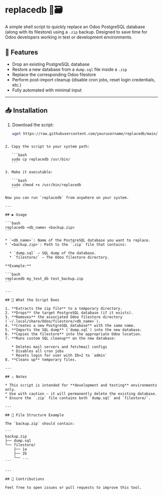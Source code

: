 # replacedb 🐘🗃️

A simple shell script to quickly replace an Odoo PostgreSQL database (along with its filestore) using a `.zip` backup. Designed to save time for Odoo developers working in test or development environments.

## 🔧 Features

- Drop an existing PostgreSQL database
- Restore a new database from a `dump.sql` file inside a `.zip`
- Replace the corresponding Odoo filestore
- Perform post-import cleanup (disable cron jobs, reset login credentials, etc.)
- Fully automated with minimal input

---

## 📥 Installation

1. Download the script:
   ```bash
   wget https://raw.githubusercontent.com/yourusername/replacedb/main/replacedb
````

2. Copy the script to your system path:

   ```bash
   sudo cp replacedb /usr/bin/
   ```

3. Make it executable:

   ```bash
   sudo chmod +x /usr/bin/replacedb
   ```

Now you can run `replacedb` from anywhere on your system.

---

## ▶️ Usage

```bash
replacedb <db_name> <backup.zip>
```

* `<db_name>`: Name of the PostgreSQL database you want to replace.
* `<backup.zip>`: Path to the `.zip` file that contains:

  * `dump.sql` – SQL dump of the database.
  * `filestore/` – The Odoo filestore directory.

**Example:**

```bash
replacedb my_test_db test_backup.zip
```

---

## 🧠 What the Script Does

1. **Extracts the zip file** to a temporary directory.
2. **Drops** the target PostgreSQL database (if it exists).
3. **Removes** the associated Odoo filestore directory (`~/.local/share/Odoo/filestore/<db_name>`).
4. **Creates a new PostgreSQL database** with the same name.
5. **Imports the SQL dump** (`dump.sql`) into the new database.
6. **Copies the filestore** into the appropriate Odoo location.
7. **Runs custom SQL cleanup** on the new database:

   * Deletes mail servers and fetchmail configs
   * Disables all cron jobs
   * Resets login for user with ID=2 to `admin`
8. **Cleans up** temporary files.

---

## ⚠️ Notes

* This script is intended for **development and testing** environments only.
* Use with caution — it will permanently delete the existing database.
* Ensure the `.zip` file contains both `dump.sql` and `filestore/`.

---

## 📂 File Structure Example

The `backup.zip` should contain:

```
backup.zip
├── dump.sql
└── filestore/
    ├── 1a
    ├── 2b
    └── ...
```

---

## 🙌 Contributions

Feel free to open issues or pull requests to improve this tool.
